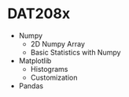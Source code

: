 # DAT208x
- Numpy
  - 2D Numpy Array
  - Basic Statistics with Numpy
- Matplotlib
  - Histograms
  - Customization
- Pandas
